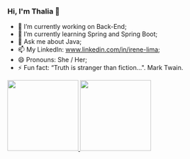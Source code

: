 ### Hi, I'm Thalia 👋

- 🔭 I’m currently working on Back-End;
- 🌱 I’m currently learning Spring and Spring Boot;
- 💬 Ask me about Java;
- 📫 My LinkedIn: www.linkedin.com/in/irene-lima;
- 😄 Pronouns: She / Her;
- ⚡ Fun fact: “Truth is stranger than fiction...". Mark Twain.

 <div>
  <a href="https://github.com/thalialima">
  <img height="160em" src="https://github-readme-stats.vercel.app/api?username=thalialima&show_icons=true&theme=highcontrast&include_all_commits=true&count_private=true"/>
  <img height="160em" src="https://github-readme-stats.vercel.app/api/top-langs/?username=thalialima&layout=compact&langs_count=7&theme=highcontrast"/>
</div>
